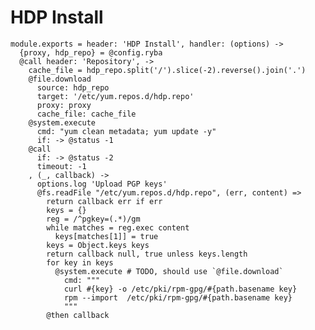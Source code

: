
# HDP Install

    module.exports = header: 'HDP Install', handler: (options) ->
      {proxy, hdp_repo} = @config.ryba
      @call header: 'Repository', ->
        cache_file = hdp_repo.split('/').slice(-2).reverse().join('.')
        @file.download
          source: hdp_repo
          target: '/etc/yum.repos.d/hdp.repo'
          proxy: proxy
          cache_file: cache_file
        @system.execute
          cmd: "yum clean metadata; yum update -y"
          if: -> @status -1
        @call
          if: -> @status -2
          timeout: -1
        , (_, callback) ->
          options.log 'Upload PGP keys'
          @fs.readFile "/etc/yum.repos.d/hdp.repo", (err, content) =>
            return callback err if err
            keys = {}
            reg = /^pgkey=(.*)/gm
            while matches = reg.exec content
              keys[matches[1]] = true
            keys = Object.keys keys
            return callback null, true unless keys.length
            for key in keys
              @system.execute # TODO, should use `@file.download`
                cmd: """
                curl #{key} -o /etc/pki/rpm-gpg/#{path.basename key}
                rpm --import  /etc/pki/rpm-gpg/#{path.basename key}
                """
            @then callback

